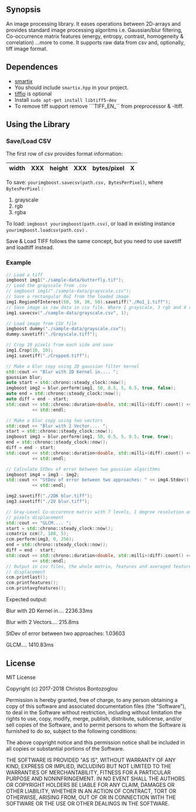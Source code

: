 ## Synopsis

An image processing library. It eases operations between 2D-arrays and provides
standard image processing algoritms i.e. Gaussian/blur filtering, Co-occurrence matrix
features (energy, entropy, contrast, homogeneity & correlation) ...more to come.
It supports raw data from csv and, optionally, tiff image format.

## Dependences

* <a href="https://github.com/cbontoz/smartix.git" target="_blank">smartix</a>
 * You should include ```smartix.hpp``` in your project.
* <a href="http://www.libtiff.org/" target="_blank">tiffio</a> is optional
 * Install ```sudo apt-get install libtiff5-dev```
 * To remove tiff support remove ```TIFF_EN_`` from preprocessor & -ltiff.

## Using the Library

### Save/Load CSV
The first row of csv provides format information:

width | XXX | height | XXX | bytes/pixel | X
--- | --- | --- | --- | --- | ---


To save: ```yourimgboost.savecsv(path.csv, BytesPerPixel)```, where
```BytesPerPixel``` :
1. grayscale
3. rgb
4. rgba

To load: ```imgboost yourimgboost(path.csv)```, or load in existing instance
```yourimgboost.loadcsv(path.csv)``` .

Save & Load TIFF follows the same concept, but you need to use savetiff and
loadtiff instead.

### Example
```cpp
// Load a tiff
imgboost img1("./sample-data/butterfly.tif");
// Load the grayscale from .csv
// imgboost img1("./sample-data/grayscale.csv");
// Save a rectangular RoI from the loaded image
img1.RegionOfInterest(50, 50, 30, 50).savetiff("./RoI_1.tiff");
// Save image as raw data in csv file. Where 1 grayscale, 3 rgb and 4 rgba
img1.savecsv("./sample-data/grayscale.csv", 1);

// Load image from CSV file
imgboost dummy("./sample-data/grayscale.csv");
dummy.savetiff("./Grayscale.tiff");

// Crop 10 pixels from each side and save
img1.Crop(10, 10);
img1.savetiff("./Cropped.tiff");

// Make a blur copy using 2D gaussian filter kernel
std::cout << "Blur with 2D Kernel in.... ";
gaussian blur;
auto start = std::chrono::steady_clock::now();
imgboost img2 = blur.perform(img1, 50, 0.5, 5, 0.5, true, false);
auto end = std::chrono::steady_clock::now();
auto diff = end - start;
std::cout << std::chrono::duration<double, std::milli>(diff).count() << "ms "
          << std::endl;

// Make a blur copy using two vectors
std::cout << "Blur with 2 Vector.... ";
start = std::chrono::steady_clock::now();
imgboost img3 = blur.perform(img1, 50, 0.5, 5, 0.5, true, true);
end = std::chrono::steady_clock::now();
diff = end - start;
std::cout << std::chrono::duration<double, std::milli>(diff).count() << "ms "
          << std::endl;

// Calculate StDev of error between two gaussian algorithms
imgboost img4 = img3 - img2;
std::cout << "StDev of error between two approaches: " << img4.Stdev()
          << std::endl;

img2.savetiff("./2DK blur.tiff");
img3.savetiff("./2V blur.tiff");

// Gray-Level Co-occurence matrix with 7 levels, 1 degree resolution and 5
// pixels displacement
std::cout << "GLCM.... ";
start = std::chrono::steady_clock::now();
ccmatrix ccm(7, 180, 5);
ccm.perform(img3, 0, 256);
end = std::chrono::steady_clock::now();
diff = end - start;
std::cout << std::chrono::duration<double, std::milli>(diff).count() << "ms "
          << std::endl;
// Output in csv files, the whole matrix, features and averaged features per
// displacement
ccm.printlast();
ccm.printfeatures();
ccm.printavgfeatures();
```
Expected output:

Blur with 2D Kernel in.... 2236.33ms

Blur with 2 Vectors.... 215.8ms

StDev of error between two approaches: 1.03603

GLCM.... 1410.83ms

## License

MIT License

Copyright (c) 2017-2018 Christos Bontozoglou

Permission is hereby granted, free of charge, to any person obtaining a copy
of this software and associated documentation files (the "Software"), to deal
in the Software without restriction, including without limitation the rights
to use, copy, modify, merge, publish, distribute, sublicense, and/or sell
copies of the Software, and to permit persons to whom the Software is
furnished to do so, subject to the following conditions:

The above copyright notice and this permission notice shall be included in all
copies or substantial portions of the Software.

THE SOFTWARE IS PROVIDED "AS IS", WITHOUT WARRANTY OF ANY KIND, EXPRESS OR
IMPLIED, INCLUDING BUT NOT LIMITED TO THE WARRANTIES OF MERCHANTABILITY,
FITNESS FOR A PARTICULAR PURPOSE AND NONINFRINGEMENT. IN NO EVENT SHALL THE
AUTHORS OR COPYRIGHT HOLDERS BE LIABLE FOR ANY CLAIM, DAMAGES OR OTHER
LIABILITY, WHETHER IN AN ACTION OF CONTRACT, TORT OR OTHERWISE, ARISING FROM,
OUT OF OR IN CONNECTION WITH THE SOFTWARE OR THE USE OR OTHER DEALINGS IN THE
SOFTWARE.

